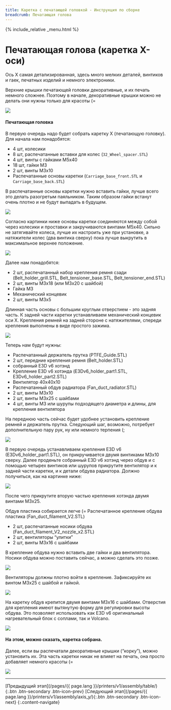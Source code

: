 ```yaml
---
title: Каретка с печатающей головкой - Инструкция по сборке
breadcrumb: Печатающая голова
---
```


{% include_relative _menu.html %}

# Печатающая голова (каретка X-оси)
Ось Х самая детализированная, здесь много мелких деталей, винтиков и гаек, печатных изделий и немного электроники.

Верхние крышки печатающей головки декоративные, и их печать немного сложнее. Поэтому в начале, декоративные крышки можно не делать они нужны только для красоты (=

![](/assets/img/assembly/32_0.JPG)

#### Печатающая головка
В первую очередь надо будет собрать каретку X (печатающую головку). Для начала нам понадобятся:
- 4 шт, колесики
- 8 шт, распечатанные вставки для колес (`32_Wheel_spacer.STL`)
- 4 шт, винты с гайками M5x40
- 18 шт, гайки М3
- 2 шт, винты М3х10
- Распечатанные основы каретки (`Carriage_base_front.STL` и `Carriage_base_back.STL`)

В распечатанные основы каретки нужно вставить гайки, лучше всего это делать разогретым паяльником. Таким образом гайки встанут очень плотно и не будут выпадать в будущем.

![](/assets/img/assembly/45.JPG)

Согласно картинки ниже основы каретки соединяются между собой через колесики и проставки и закручиваются винтами М5х40. Сильно не затягивайте колеса, лучше их настроить уже при установке, а натяжители колес (два винтика сверху) пока лучше выкрутить в максимальное верхнее положение.

![](/assets/img/assembly/38_93.JPG)

Далее нам понадобятся:
- 2 шт, распечатанный набор крепления ремня сзади (Belt_holder_grill.STL, Belt_tensioner_base.STL, Belt_tensioner_end.STL)
- 2 шт, винты М3х18 (или М3х20 с шайбой)
- Гайка М3
- Механический концевик
- 2 шт, винты М3х5

Длинная часть основы с большим круглым отверстием - это задняя часть. К задней части каретки устанавливаем механический концевик оси X. Крепления ремней на задней стороне с натяжителями, спереди крепления выполнены в виде простого зажима.

![](/assets/img/assembly/38_94.JPG)

Теперь нам будут нужны:
- Распечатанный держатель прутка (PTFE_Guide.STL)
- 2 шт, передние крепления ремня (Belt_holder.STL)
- собранный E3D v6 хотэнд
- Крепление E3D v6 хотэнда (E3Dv6_holder_part1.STL, E3Dv6_holder_part2.STL)
- Вентилятор 40х40х10
- Распечатанный обдув радиатора (Fan_duct_radiator.STL)
- 2 шт, винты М3х10
- 2 шт, винты М3х25 с шайбами
- 4 шт, винты М3 или шурупы подходящего диаметра и длины, для крепления вентилятора

На переднюю часть сейчас будет удобнее установить крепление ремней и держатель прутка. Следующий шаг, возможно, потребует дополнительную пару рук, ну или немного терпения (;

![](/assets/img/assembly/38_95.JPG)

В первую очередь устанавливаем крепления E3D v6 (E3Dv6_holder_part1.STL), он прикручивается двумя винтиками М3х10 сверху. Далее проденьте собранный E3D v6 хотэнд через обдув и с помощью четырех винтиков или шурупов прикрутите вентилятор и к задней части каретки, и к детали обдува радиатора. Должно получиться, как на картинке ниже:

![](/assets/img/assembly/38_95_2.JPG)

После чего прикрутите вторую частью крепления хотэнда двумя винтами М3х25.

Обдув пластика собирается легче (=
Распечатанное крепление обдува пластика (Fan_duct_filament_V2.STL)
- 2 шт, распечатанные носики обдува (Fan_duct_filament_V2_nozzle_x2.STL)
- 2 шт, вентиляторы “улитки”
- 2 шт, винты М3х16 с шайбами

В крепление обдува нужно вставить две гайки и два вентилятора. Носики обдува можно поставить сейчас, а можно сделать это позже.

![](/assets/img/assembly/38_96.JPG)

Вентиляторы должны плотно войти в крепление. Зафиксируйте их винтом М3х25 с шайбой и гайкой.

![](/assets/img/assembly/38_97.JPG)

На каретку обдув крепится двумя винтами М3х16 с шайбами. Отверстия для крепления имеют вытянутую форму для регулировки высоты обдува. Это позволяет использовать как E3D v6 оригинальный нагревательный блок с соплами, так и Volcano.

![](/assets/img/assembly/38_98.JPG)

#### На этом, можно сказать, каретка собрана.
Далее, если вы распечатали декоративные крышки (“корку”), можно установить их. Эта часть каретки никак не влияет на печать, она просто добавляет немного красоты (=

![](/assets/img/assembly/38_99.JPG)

---
[Предыдущий этап](/pages/{{ page.lang }}/printers/v1/assembly/table/){:.btn .btn-secondary .btn-icon-prev} [Следующий этап](/pages/{{ page.lang }}/printers/v1/assembly/axis_y/){:.btn .btn-secondary .btn-icon-next}
{:.content-navigate}
